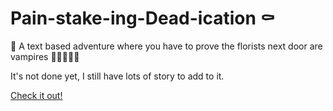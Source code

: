 # Pain-stake-ing-Dead-ication ⚰️
📑 A text based adventure where you have to prove the florists next door are vampires 🧛‍♀️🧛🏾💐

It's not done yet, I still have lots of story to add to it.

[Check it out!](https://maxkrishkapachal.github.io/Pain-stake-ing-Dead-ication/)
